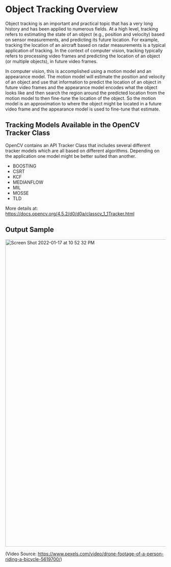 # Object Tracking Overview
Object tracking is an important and practical topic that has a very long history and has been applied to numerous fields. At a high level, tracking refers to estimating the state of an object (e.g., position and velocity) based on sensor measurements, and predicting its future location. For example, tracking the location of an aircraft based on radar measurements is a typical application of tracking. In the context of computer vision, tracking typically refers to processing video frames and predicting the location of an object (or multiple objects), in future video frames.

In computer vision, this is accomplished using a motion model and an appearance model. The motion model will estimate the position and velocity of an object and use that information to predict the location of an object in future video frames and the appearance model encodes what the object looks like and then search the region around the predicted location from the motion model to then fine-tune the location of the object. So the motion model is an approximation to where the object might be located in a future video frame and the appearance model is used to fine-tune that estimate.

## Tracking Models Available in the OpenCV Tracker Class
OpenCV contains an API Tracker Class that includes several different tracker models which are all based on different algorithms. Depending on the application one model might be better suited than another. 

- BOOSTING
- CSRT
- KCF
- MEDIANFLOW
- MIL
- MOSSE
- TLD

More details at: https://docs.opencv.org/4.5.2/d0/d0a/classcv_1_1Tracker.html

## Output Sample

<img width="966" alt="Screen Shot 2022-01-17 at 10 52 32 PM" src="https://user-images.githubusercontent.com/42128166/149892152-c9c0fbaf-41d9-471f-97c0-5d7b4e5cb42d.png">

(Video Source: https://www.pexels.com/video/drone-footage-of-a-person-riding-a-bicycle-5619700/)

